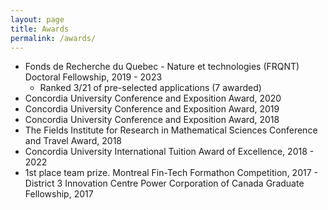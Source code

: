 ```yaml
---
layout: page
title: Awards
permalink: /awards/
---
```


* Fonds de Recherche du Quebec - Nature et technologies (FRQNT) Doctoral Fellowship, 2019 - 2023
    - Ranked 3/21 of pre-selected applications (7 awarded)
* Concordia University Conference and Exposition Award, 2020
* Concordia University Conference and Exposition Award, 2019
* Concordia University Conference and Exposition Award, 2018
* The Fields Institute for Research in Mathematical Sciences Conference and Travel Award, 2018
* Concordia University International Tuition Award of Excellence, 2018 - 2022
* 1st place team prize. Montreal Fin-Tech Formathon Competition, 2017 - District 3 Innovation Centre Power Corporation of Canada Graduate Fellowship, 2017